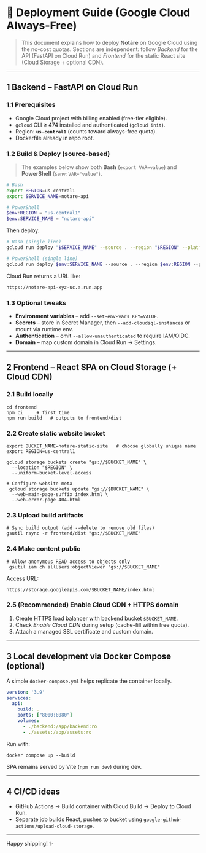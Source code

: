 # 🚀 Deployment Guide (Google Cloud Always-Free)

> This document explains how to deploy **Notāre** on Google Cloud using the no-cost quotas.
> Sections are independent: follow *Backend* for the API (FastAPI on Cloud Run) and *Frontend* for the static React site (Cloud Storage + optional CDN).

---

## 1  Backend – FastAPI on Cloud Run

### 1.1  Prerequisites
* Google Cloud project with billing enabled (free-tier eligible).
* `gcloud` CLI ≥ 474 installed and authenticated (`gcloud init`).
* Region: **`us-central1`** (counts toward always-free quota).
* Dockerfile already in repo root.

### 1.2  Build & Deploy (source-based)

> The examples below show both **Bash** (`export VAR=value`) and **PowerShell** (`$env:VAR="value"`).

```bash
# Bash
export REGION=us-central1
export SERVICE_NAME=notare-api
```
```powershell
# PowerShell
$env:REGION = "us-central1"
$env:SERVICE_NAME = "notare-api"
```

Then deploy:

```bash
# Bash (single line)
gcloud run deploy "$SERVICE_NAME" --source . --region "$REGION" --platform managed --allow-unauthenticated --memory 256Mi --cpu 1 --port 8080
```
```powershell
# PowerShell (single line)
gcloud run deploy $env:SERVICE_NAME --source . --region $env:REGION --platform managed --allow-unauthenticated --memory 256Mi --cpu 1 --port 8080
```

Cloud Run returns a URL like:
```
https://notare-api-xyz-uc.a.run.app
```

### 1.3  Optional tweaks
* **Environment variables** – add `--set-env-vars KEY=VALUE`.
* **Secrets** – store in Secret Manager, then `--add-cloudsql-instances` or mount via runtime env.
* **Authentication** – omit `--allow-unauthenticated` to require IAM/OIDC.
* **Domain** – map custom domain in Cloud Run → Settings.

---

## 2  Frontend – React SPA on Cloud Storage (+ Cloud CDN)

### 2.1  Build locally
```
cd frontend
npm ci     # first time
npm run build   # outputs to frontend/dist
```

### 2.2  Create static website bucket
```
export BUCKET_NAME=notare-static-site   # choose globally unique name
export REGION=us-central1

gcloud storage buckets create "gs://$BUCKET_NAME" \
  --location "$REGION" \
  --uniform-bucket-level-access

# Configure website meta
 gcloud storage buckets update "gs://$BUCKET_NAME" \
  --web-main-page-suffix index.html \
  --web-error-page 404.html
```

### 2.3  Upload build artifacts
```
# Sync build output (add --delete to remove old files)
gsutil rsync -r frontend/dist "gs://$BUCKET_NAME"
```

### 2.4  Make content public
```
# Allow anonymous READ access to objects only
 gsutil iam ch allUsers:objectViewer "gs://$BUCKET_NAME"
```

Access URL:
```
https://storage.googleapis.com/$BUCKET_NAME/index.html
```

### 2.5  (Recommended) Enable Cloud CDN + HTTPS domain
1. Create HTTPS load balancer with backend bucket `$BUCKET_NAME`.
2. Check *Enable Cloud CDN* during setup (cache-fill within free quota).
3. Attach a managed SSL certificate and custom domain.

---

## 3  Local development via Docker Compose (optional)
A simple `docker-compose.yml` helps replicate the container locally.

```yaml
version: '3.9'
services:
  api:
    build: .
    ports: ["8000:8080"]
    volumes:
      - ./backend:/app/backend:ro
      - ./assets:/app/assets:ro
```
Run with:
```
docker compose up --build
```
SPA remains served by Vite (`npm run dev`) during dev.

---

## 4  CI/CD ideas
* GitHub Actions → Build container with Cloud Build → Deploy to Cloud Run.
* Separate job builds React, pushes to bucket using `google-github-actions/upload-cloud-storage`.

---

Happy shipping! ✨
